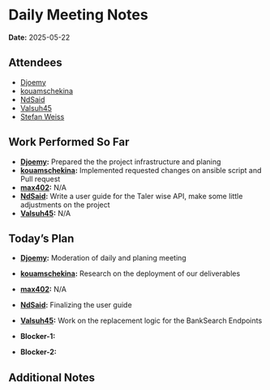 # 
# # 
# Daily Meeting Notes

**Date:** 2025-05-22

## Attendees
- [Djoemy](https://github.com/Djoemy)
- [kouamschekina](https://github.com/kouamschekina)
- [NdSaid](https://github.com/NdSaid)
- [Valsuh45](https://github.com/Valsuh45)
- [Stefan Weiss](https://github.com/swador)

## Work Performed So Far
- **[Djoemy](https://github.com/Djoemy):** Prepared the the project infrastructure and planing
- **[kouamschekina](https://github.com/kouamschekina):** Implemented requested changes on ansible script and Pull request
- **[max402](https://github.com/max402):** N/A
- **[NdSaid](https://github.com/NdSaid):** Write a user guide for the Taler wise API, make some little adjustments on the project
- **[Valsuh45](https://github.com/Valsuh45):** N/A

## Today’s Plan
- **[Djoemy](https://github.com/Djoemy):** Moderation of daily and planing meeting
- **[kouamschekina](https://github.com/kouamschekina):** Research on the deployment of our deliverables
- **[max402](https://github.com/max402):** N/A
- **[NdSaid](https://github.com/NdSaid):** Finalizing the user guide
- **[Valsuh45](https://github.com/Valsuh45):** Work on the replacement logic for the BankSearch Endpoints
- **Blocker-1:** 

- **Blocker-2:** 

## Additional Notes

